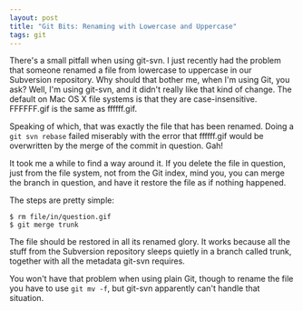 ```yaml
---
layout: post
title: "Git Bits: Renaming with Lowercase and Uppercase"
tags: git
---
```

There's a small pitfall when using git-svn. I just recently had the problem that someone renamed a file from lowercase to uppercase in our Subversion repository. Why should that bother me, when I'm using Git, you ask? Well, I'm using git-svn, and it didn't really like that kind of change. The default on Mac OS X file systems is that they are case-insensitive. FFFFFF.gif is the same as ffffff.gif.

Speaking of which, that was exactly the file that has been renamed. Doing a `git svn rebase` failed miserably with the error that ffffff.gif would be overwritten by the merge of the commit in question. Gah!

It took me a while to find a way around it. If you delete the file in question, just from the file system, not from the Git index, mind you, you can merge the branch in question, and have it restore the file as if nothing happened.

The steps are pretty simple:

    $ rm file/in/question.gif
    $ git merge trunk

The file should be restored in all its renamed glory. It works because all the stuff from the Subversion repository sleeps quietly in a branch called trunk, together with all the metadata git-svn requires.

You won't have that problem when using plain Git, though to rename the file you have to use `git mv -f`, but git-svn apparently can't handle that situation.